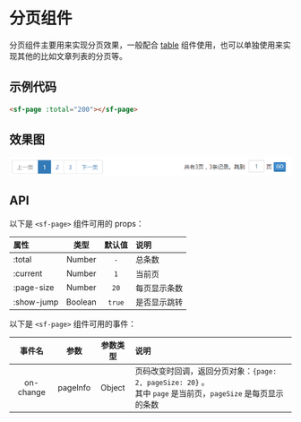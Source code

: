 # 分页组件
分页组件主要用来实现分页效果，一般配合 [table](./table.md) 组件使用，也可以单独使用来实现其他的比如文章列表的分页等。

## 示例代码

```html
<sf-page :total="200"></sf-page>
```

## 效果图

![preview](./media/page.png)

## API

以下是 `<sf-page>` 组件可用的 props：

| 属性 | 类型 | 默认值 | 说明 |
| :--- | :---: | :---: | :--- |
| :total | Number | `-` | 总条数 |
| :current | Number | `1` | 当前页 |
| :page-size | Number | `20` | 每页显示条数 |
| :show-jump | Boolean | `true` | 是否显示跳转 |

以下是 `<sf-page>` 组件可用的事件：

| 事件名 | 参数 | 参数类型 | 说明 |
| :---: | :---: | :---: | :--- |
| on-change | pageInfo | Object | 页码改变时回调，返回分页对象：`{page: 2, pageSize: 20}` 。<br>其中 `page` 是当前页，`pageSize` 是每页显示的条数|